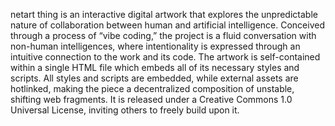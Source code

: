 netart thing is an interactive digital artwork that explores the unpredictable nature of collaboration between human and artificial intelligence. Conceived through a process of “vibe coding,” the project is a fluid conversation with non-human intelligences, where intentionality is expressed through an intuitive connection to the work and its code.
The artwork is self-contained within a single HTML file which embeds all of its necessary styles and scripts. All styles and scripts are embedded, while external assets are hotlinked, making the piece a decentralized composition of unstable, shifting web fragments. It is released under a Creative Commons 1.0 Universal License, inviting others to freely build upon it.

